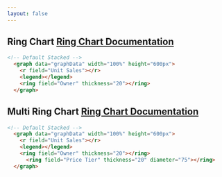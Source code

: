```yaml
---
layout: false
---
```

<h2>
    Ring Chart
    <span class="api-link">
      <a href="../documentation/#ring">Ring Chart Documentation</a>
    </span>
</h2>

<div class="white-panel">
  <graph data="graphData" width="100%" height="600px">
    <r field="Unit Sales"></r>
    <legend></legend>
    <ring field="Owner" thickness="20"></ring>
  </graph>
</div>

```html
<!-- Default Stacked -->
  <graph data="graphData" width="100%" height="600px">
    <r field="Unit Sales"></r>
    <legend></legend>
    <ring field="Owner" thickness="20"></ring>
  </graph>
```

<h2>
    Multi Ring Chart
    <span class="api-link">
      <a href="../documentation/#ring">Ring Chart Documentation</a>
    </span>
</h2>

<div class="white-panel">
  <graph data="graphData" width="100%" height="600px">
    <r field="Unit Sales"></r>
    <legend></legend>
    <ring field="Owner" thickness="20"></ring>
	  <ring field="Price Tier" thickness="20" diameter="75"></ring>
  </graph>
</div>

```html
<!-- Default Stacked -->
  <graph data="graphData" width="100%" height="600px">
    <r field="Unit Sales"></r>
    <legend></legend>
    <ring field="Owner" thickness="20"></ring>
	  <ring field="Price Tier" thickness="20" diameter="75"></ring>
  </graph>
```